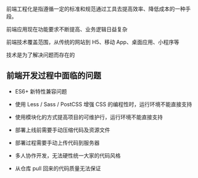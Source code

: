 前端工程化是指遵循一定的标准和规范通过工具去提高效率、降低成本的一种手段。

前端应用现在功能要求不断提高、业务逻辑日益复杂

前端技术覆盖范围，从传统的网站到 H5、移动 App、桌面应用、小程序等

技术是为了解决问题而存在的

## 前端开发过程中面临的问题

- ES6+ 新特性兼容问题
- 使用 Less / Sass / PostCSS 增强 CSS 的编程性时，运行环境不能直接支持
- 使用模块化的方式提高项目的可维护行，运行环境不能直接支持

- 部署上线前需要手动压缩代码及资源文件
- 部署过程需要手动上传代码到服务器

- 多人协作开发，无法硬性统一大家的代码风格
- 从仓库 pull 回来的代码质量无法保证
